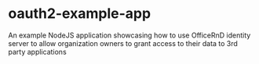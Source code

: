 # oauth2-example-app
An example NodeJS application showcasing how to use OfficeRnD identity server to allow organization owners to grant access to their data to 3rd party applications
